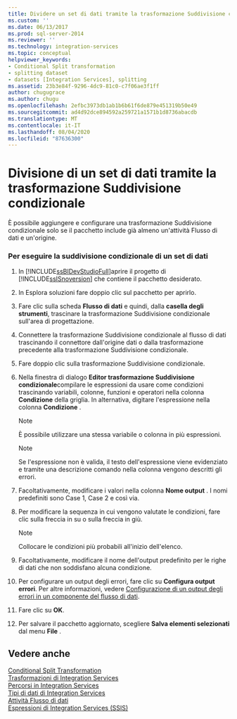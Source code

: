 ```yaml
---
title: Dividere un set di dati tramite la trasformazione Suddivisione condizionale | Microsoft Docs
ms.custom: ''
ms.date: 06/13/2017
ms.prod: sql-server-2014
ms.reviewer: ''
ms.technology: integration-services
ms.topic: conceptual
helpviewer_keywords:
- Conditional Split transformation
- splitting dataset
- datasets [Integration Services], splitting
ms.assetid: 23b3e84f-9296-4dc9-81c0-c7f06ae3f1ff
author: chugugrace
ms.author: chugu
ms.openlocfilehash: 2efbc3973db1ab1b6b61f6de879e451319b50e49
ms.sourcegitcommit: ad4d92dce894592a259721a1571b1d8736abacdb
ms.translationtype: MT
ms.contentlocale: it-IT
ms.lasthandoff: 08/04/2020
ms.locfileid: "87636300"
---
```

# <a name="split-a-dataset-by-using-the-conditional-split-transformation"></a>Divisione di un set di dati tramite la trasformazione Suddivisione condizionale
  È possibile aggiungere e configurare una trasformazione Suddivisione condizionale solo se il pacchetto include già almeno un'attività Flusso di dati e un'origine.  
  
### <a name="to-conditionally-split-a-dataset"></a>Per eseguire la suddivisione condizionale di un set di dati  
  
1.  In [!INCLUDE[ssBIDevStudioFull](../../../includes/ssbidevstudiofull-md.md)]aprire il progetto di [!INCLUDE[ssISnoversion](../../../includes/ssisnoversion-md.md)] che contiene il pacchetto desiderato.  
  
2.  In Esplora soluzioni fare doppio clic sul pacchetto per aprirlo.  
  
3.  Fare clic sulla scheda **Flusso di dati** e quindi, dalla **casella degli strumenti**, trascinare la trasformazione Suddivisione condizionale sull'area di progettazione.  
  
4.  Connettere la trasformazione Suddivisione condizionale al flusso di dati trascinando il connettore dall'origine dati o dalla trasformazione precedente alla trasformazione Suddivisione condizionale.  
  
5.  Fare doppio clic sulla trasformazione Suddivisione condizionale.  
  
6.  Nella finestra di dialogo **Editor trasformazione Suddivisione condizionale**compilare le espressioni da usare come condizioni trascinando variabili, colonne, funzioni e operatori nella colonna **Condizione** della griglia. In alternativa, digitare l'espressione nella colonna **Condizione** .  
  
    > [!NOTE]  
    >  È possibile utilizzare una stessa variabile o colonna in più espressioni.  
  
    > [!NOTE]  
    >  Se l'espressione non è valida, il testo dell'espressione viene evidenziato e tramite una descrizione comando nella colonna vengono descritti gli errori.  
  
7.  Facoltativamente, modificare i valori nella colonna **Nome output** . I nomi predefiniti sono Case 1, Case 2 e così via.  
  
8.  Per modificare la sequenza in cui vengono valutate le condizioni, fare clic sulla freccia in su o sulla freccia in giù.  
  
    > [!NOTE]  
    >  Collocare le condizioni più probabili all'inizio dell'elenco.  
  
9. Facoltativamente, modificare il nome dell'output predefinito per le righe di dati che non soddisfano alcuna condizione.  
  
10. Per configurare un output degli errori, fare clic su **Configura output errori**. Per altre informazioni, vedere [Configurazione di un output degli errori in un componente del flusso di dati](../../configure-an-error-output-in-a-data-flow-component.md).  
  
11. Fare clic su **OK**.  
  
12. Per salvare il pacchetto aggiornato, scegliere **Salva elementi selezionati** dal menu **File** .  
  
## <a name="see-also"></a>Vedere anche  
 [Conditional Split Transformation](conditional-split-transformation.md)   
 [Trasformazioni di Integration Services](integration-services-transformations.md)   
 [Percorsi in Integration Services](../integration-services-paths.md)   
 [Tipi di dati di Integration Services](../integration-services-data-types.md)   
 [Attività Flusso di dati](../../control-flow/data-flow-task.md)   
 [Espressioni di Integration Services &#40;SSIS&#41;](../../expressions/integration-services-ssis-expressions.md)  
  
  
